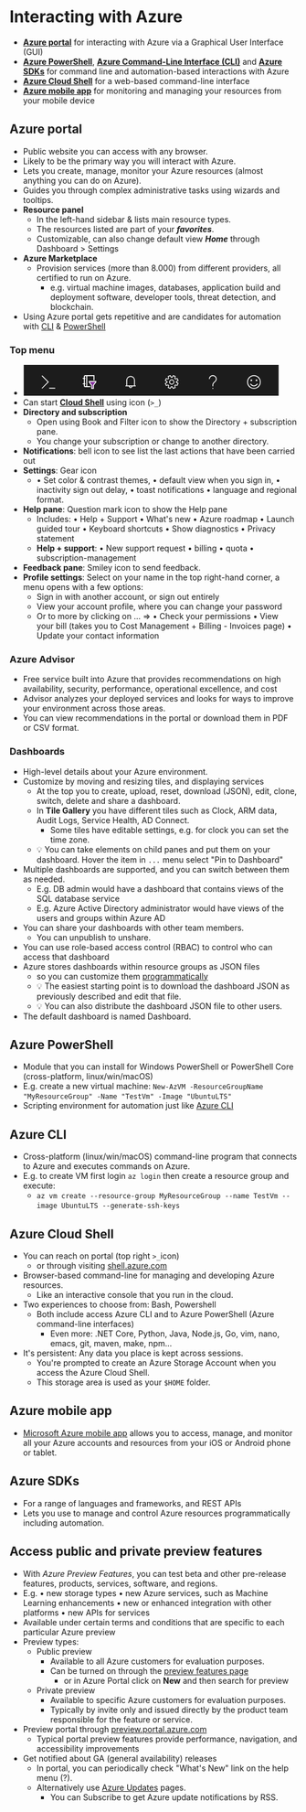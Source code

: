 # Interacting with Azure

- **[Azure portal](#azure-portal)** for interacting with Azure via a Graphical User Interface (GUI)
- **[Azure PowerShell](#azure-powershell)**,  **[Azure Command-Line Interface (CLI)](#azure-cli)** and **[Azure SDKs](#azure-sdks)** for command line and automation-based interactions with Azure
- **[Azure Cloud Shell](#azure-cloud-shell)** for a web-based command-line interface
- **[Azure mobile app](#azure-mobile-app)** for monitoring and managing your resources from your mobile device

## Azure portal

- Public website you can access with any browser.
- Likely to be the primary way you will interact with Azure.
- Lets you create, manage, monitor your Azure resources (almost anything you can do on Azure).
- Guides you through complex administrative tasks using wizards and tooltips.
- **Resource panel**
  - In the left-hand sidebar & lists main resource types.
  - The resources listed are part of your ***favorites***.
  - Customizable, can also change default view ***Home*** through Dashboard > Settings
- **Azure Marketplace**
  - Provision services (more than 8.000) from different providers, all certified to run on Azure.
    - e.g. virtual machine images, databases, application build and deployment software, developer tools, threat detection, and blockchain.
- Using Azure portal gets repetitive and are candidates for automation with [CLI](#azure-cli) & [PowerShell](#azure-powershell)

### Top menu

- ![Top menu](./img/portal/top-menu.png)
- Can start **[Cloud Shell](#azure-cloud-shell)** using icon (`>_`)
- **Directory and subscription**
  - Open using Book and Filter icon to show the Directory + subscription pane.
  - You change your subscription or change to another directory.
- **Notifications**: bell icon to see list the last actions that have been carried out
- **Settings**: Gear icon
  - • Set color & contrast themes, • default view when you sign in, • inactivity sign out delay, • toast notifications • language and regional format.
- **Help pane**: Question mark icon to show the Help pane
  - Includes: • Help + Support • What's new • Azure roadmap • Launch guided tour • Keyboard shortcuts • Show diagnostics • Privacy statement
  - **Help + support**: • New support request • billing • quota • subscription-management
- **Feedback pane**: Smiley icon to send feedback.
- **Profile settings**: Select on your name in the top right-hand corner, a menu opens with a few options: 
  - Sign in with another account, or sign out entirely
  - View your account profile, where you can change your password
  - Or to more by clicking on ... =>  • Check your permissions • View your bill (takes you to Cost Management + Billing - Invoices page) • Update your contact information

### Azure Advisor

- Free service built into Azure that provides recommendations on high availability, security, performance, operational excellence, and cost
- Advisor analyzes your deployed services and looks for ways to improve your environment across those areas.
- You can view recommendations in the portal or download them in PDF or CSV format.

### Dashboards

- High-level details about your Azure environment.
- Customize by moving and resizing tiles, and displaying services
  - At the top you to create, upload, reset, download (JSON), edit, clone, switch, delete and share a dashboard.
  - In **Tile Gallery** you have different tiles such as Clock, ARM data, Audit Logs, Service Health, AD Connect.
    - Some tiles have editable settings, e.g. for clock you can set the time zone.
  - 💡 You can take elements on child panes and put them on your dashboard. Hover the item in `...` menu select "Pin to Dashboard"
- Multiple dashboards are supported, and you can switch between them as needed.
  - E.g. DB admin would have a dashboard that contains views of the SQL database service
  - E.g. Azure Active Directory administrator would have views of the users and groups within Azure AD
- You can share your dashboards with other team members.
  - You can unpublish to unshare.
- You can use role-based access control (RBAC) to control who can access that dashboard
- Azure stores dashboards within resource groups as JSON files
  - so you can customize them [programmatically](https://docs.microsoft.com/en-us/azure/azure-portal/azure-portal-dashboards-create-programmatically)
  - 💡 The easiest starting point is to download the dashboard JSON as previously described and edit that file.
  - 💡 You can also distribute the dashboard JSON file to other users.
- The default dashboard is named Dashboard.

## Azure PowerShell

- Module that you can install for Windows PowerShell or PowerShell Core (cross-platform, linux/win/macOS)
- E.g. create a new virtual machine: `New-AzVM -ResourceGroupName "MyResourceGroup" -Name "TestVm" -Image "UbuntuLTS"`
- Scripting environment for automation just like [Azure CLI](#azure-cli)

## Azure CLI

- Cross-platform (linux/win/macOS) command-line program that connects to Azure and executes commands on Azure.
- E.g. to create VM first login `az login` then create a resource group and execute:
  - `az vm create --resource-group MyResourceGroup --name TestVm --image UbuntuLTS --generate-ssh-keys`

## Azure Cloud Shell

- You can reach on portal (top right `>_`icon)
  - or through visiting [shell.azure.com](https://shell.azure.com )
- Browser-based command-line for managing and developing Azure resources.
  - Like an interactive console that you run in the cloud.
- Two experiences to choose from: Bash, Powershell
  - Both include access Azure CLI and to Azure PowerShell (Azure command-line interfaces)
    - Even more: .NET Core, Python, Java, Node.js, Go, vim, nano, emacs, git, maven, make, npm...
- It's persistent: Any data you place is kept across sessions.
  - You're prompted to create an Azure Storage Account when you access the Azure Cloud Shell.
  - This storage area is used as your `$HOME` folder.

## Azure mobile app

-  [Microsoft Azure mobile app](https://aka.ms/azuremobileapp/) allows you to access, manage, and monitor all your Azure accounts and resources from your iOS or Android phone or tablet.

## Azure SDKs

- For a range of languages and frameworks, and REST APIs
- Lets you use to manage and control Azure resources programmatically including automation.

## Access public and private preview features

- With *Azure Preview Features*, you can test beta and other pre-release features, products, services, software, and regions.
- E.g. • new storage types • new Azure services, such as Machine Learning enhancements • new or enhanced integration with other platforms • new APIs for services
- Available under certain terms and conditions that are specific to each particular Azure preview
- Preview types:
  - Public preview
    - Available to all Azure customers for evaluation purposes.
    - Can be turned on through the [preview features page](https://azure.microsoft.com/en-us/updates/?status=inpreview)
      - or in Azure Portal click on **New** and then search for preview
  - Private preview
    - Available to specific Azure customers for evaluation purposes.
    - Typically by invite only and issued directly by the product team responsible for the feature or service.
- Preview portal through [preview.portal.azure.com](https://preview.portal.azure.com)
  - Typical portal preview features provide performance, navigation, and accessibility improvements
- Get notified about GA (general availability) releases
  - In portal, you can periodically check "What's New" link on the help menu (?).
  - Alternatively use [Azure Updates](https://azure.microsoft.com/en-us/updates/) pages.
    - You can Subscribe to get Azure update notifications by RSS.

